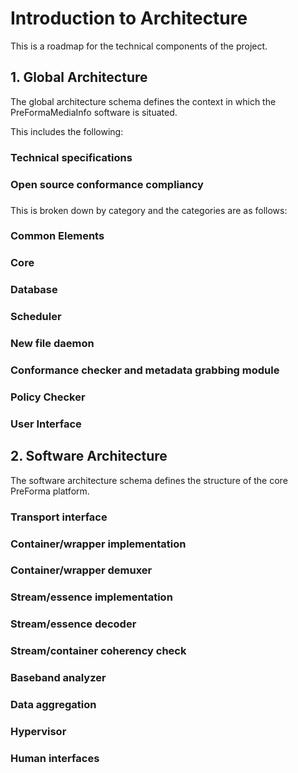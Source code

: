 # Introduction to Architecture

This is a roadmap for the technical components of the project.

## 1. Global Architecture

The global architecture schema defines the context in which the PreFormaMediaInfo software is situated.

This includes the following:

### Technical specifications

### Open source conformance compliancy

### 

This is broken down by category and the categories are as follows:

### Common Elements

### Core

### Database

### Scheduler

### New file daemon

### Conformance checker and metadata grabbing module

### Policy Checker

### User Interface

## 2. Software Architecture

The software architecture schema defines the structure of the core PreForma platform.

### Transport interface

### Container/wrapper implementation

### Container/wrapper demuxer

### Stream/essence implementation

### Stream/essence decoder

### Stream/container coherency check

###  Baseband analyzer

### Data aggregation

### Hypervisor

### Human interfaces
